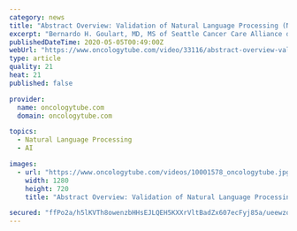 ```yaml
---
category: news
title: "Abstract Overview: Validation of Natural Language Processing (NLP) of EGFR and ALK Tests in NSCLC Patients"
excerpt: "Bernardo H. Goulart, MD, MS of Seattle Cancer Care Alliance discusses the use of natural language processing (NLP) for patients with non-small cell lung cancer. This was recorded at the 2017 ASCO Annual Meeting in Chicago,"
publishedDateTime: 2020-05-05T00:49:00Z
webUrl: "https://www.oncologytube.com/video/33116/abstract-overview-validation-of-natural-language-processing-nlp-of-egfr-and-alk-tests-in-nsclc-patients?page=1&channelName=AnnualMeeting2017"
type: article
quality: 21
heat: 21
published: false

provider:
  name: oncologytube.com
  domain: oncologytube.com

topics:
  - Natural Language Processing
  - AI

images:
  - url: "https://www.oncologytube.com/videos/10001578_oncologytube.jpg?1566918914"
    width: 1280
    height: 720
    title: "Abstract Overview: Validation of Natural Language Processing (NLP) of EGFR and ALK Tests in NSCLC Patients"

secured: "ffPo2a/h5lKVTh8owenzbHHsEJLQEH5KXXrVltBadZx607ecFyj85a/ueewzoKgKzmK971xL+qhiy81iFqDuo+uVebSKrI1qdjgepaIVILwV/mh+dXrIMx79LdtGXWCpA4jBhaI7VsVMtL00AUe0t/pG4fOFJCtXAuoxab17kK4jx6yJkSMwSKHcBf35MFq5QO0+oA7Veqe8xx8q2LdWNemHkxSZEphpPs995s8T3aOehY14rkcMXbh8Wa9vQJQRfmjNgMLcRayeqZy0xagUUNpxSpLN49FBomNKJpEju0y+dXDNci+LCSsC3sMvbzcp;4+MyDGXRWnpaYAcojUlxYA=="
---
```


